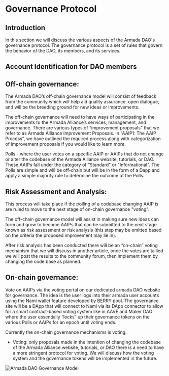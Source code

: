 # Governance Protocol

## Introduction

In this section we will discuss the various aspects of the Armada DAO's governance protocol. The governance protocol is a set of rules that govern the behavior of the DAO, its members, and its services. 

## Account Identification for DAO members

 

## Off-chain governance:

The Armada DAO’s off-chain governance model will consist of feedback from the community which will help aid quality assurance, open dialogue, and will be the breeding ground for new ideas or improvements.

The off-chain governance will need to have ways of participating in the improvements to the Armada Alliance’s services, management, and governance. There are various types of “improvement proposals” that we refer to as Armada Alliance Improvement Proposals. In “AAIP1: The AAIP Process”, we have outlined the required process along with categorization of improvement proposals if you would like to learn more.

Polls - where the user votes on a specific AAIP or AAIPs that do not change or alter the codebase of the Armada Alliance website, tutorials, or DAO. These AAIPs fall under the category of “Standard" or "Informational". The Polls are simple and will be off-chain but will be in the form of a Dapp and apply a simple majority rule to determine the outcome of the Polls.


## Risk Assessment and Analysis:

This process will take place if the polling of a codebase changing AAIP is are ruled to move to the next stage of on-chain governance "voting".

The off-chain governance model will assist in making sure new ideas can form and grow to become AAIPs that can be submitted to the next stage known as risk assessment or risk analysis (this step may be omitted based on the criteria the proposed improvement may lie in).

After risk analysis has been conducted there will be an “on-chain” voting mechanism that we will discuss in another article, once the votes are tallied we will post the results to the community forum, then implement them by changing the code base as planned.

## On-chain governance:

Vote on AAIPs via the voting portal on our dedicated armada DAO website for governance. The idea is the user logs into their armada user accounts using the Nami wallet feature developed by BERRY pool. The governance site will be a DApp that will connect to Nami via its DApp connector to allow for a smart contract-based voting system like in AAVE and Maker DAO where the user essentially “locks” up their governance tokens on the various Polls or AAIPs for an epoch until voting ends.

Currently the on-chain governance mechanisms is voting.

- Voting: only proposals made in the intention of changing the codebase of the Armada Alliance website, tutorials, or DAO there is a need to have a more stringent protocol for voting. We will discuss how the voting system and the governance tokens will be implemented in the future.

![Armada DAO Governance Model](https://lh6.googleusercontent.com/YbKwTmLvcXw8\_jDQuZYf91LXr5H5THpMU5orRNK1C0juevjbuPHNynzBqmsgubvog9F60VUsjhn8qxw9UZsxcQsKf4ZtZN21nexEHI4198JUmvmSwdocIoVI7c3LjGPT6ojPkibF)
